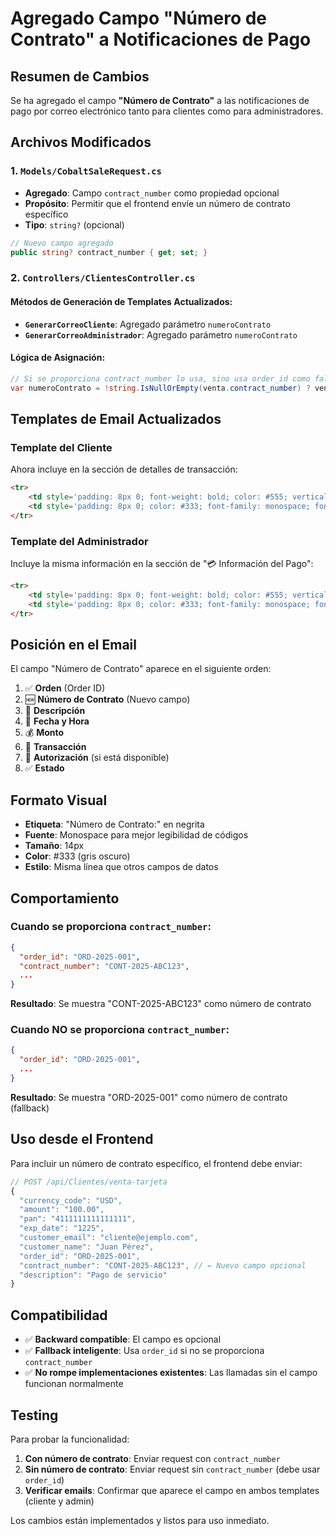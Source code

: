 # Agregado Campo "Número de Contrato" a Notificaciones de Pago

## Resumen de Cambios

Se ha agregado el campo **"Número de Contrato"** a las notificaciones de pago por correo electrónico tanto para clientes como para administradores.

## Archivos Modificados

### 1. `Models/CobaltSaleRequest.cs`
- **Agregado**: Campo `contract_number` como propiedad opcional
- **Propósito**: Permitir que el frontend envíe un número de contrato específico
- **Tipo**: `string?` (opcional)

```csharp
// Nuevo campo agregado
public string? contract_number { get; set; }
```

### 2. `Controllers/ClientesController.cs`

#### Métodos de Generación de Templates Actualizados:
- **`GenerarCorreoCliente`**: Agregado parámetro `numeroContrato`
- **`GenerarCorreoAdministrador`**: Agregado parámetro `numeroContrato`

#### Lógica de Asignación:
```csharp
// Si se proporciona contract_number lo usa, sino usa order_id como fallback
var numeroContrato = !string.IsNullOrEmpty(venta.contract_number) ? venta.contract_number : venta.order_id ?? ordenId;
```

## Templates de Email Actualizados

### Template del Cliente
Ahora incluye en la sección de detalles de transacción:
```html
<tr>
    <td style='padding: 8px 0; font-weight: bold; color: #555; vertical-align: top;'>Número de Contrato:</td>
    <td style='padding: 8px 0; color: #333; font-family: monospace; font-size: 14px; vertical-align: top;'>{numeroContrato}</td>
</tr>
```

### Template del Administrador
Incluye la misma información en la sección de "💳 Información del Pago":
```html
<tr>
    <td style='padding: 8px 0; font-weight: bold; color: #555; vertical-align: top;'>Número de Contrato:</td>
    <td style='padding: 8px 0; color: #333; font-family: monospace; font-size: 14px; vertical-align: top;'>{numeroContrato}</td>
</tr>
```

## Posición en el Email

El campo "Número de Contrato" aparece en el siguiente orden:

1. ✅ **Orden** (Order ID)
2. 🆕 **Número de Contrato** (Nuevo campo)
3. 📝 **Descripción**
4. 📅 **Fecha y Hora**
5. 💰 **Monto**
6. 🔢 **Transacción**
7. 🔐 **Autorización** (si está disponible)
8. ✅ **Estado**

## Formato Visual

- **Etiqueta**: "Número de Contrato:" en negrita
- **Fuente**: Monospace para mejor legibilidad de códigos
- **Tamaño**: 14px
- **Color**: #333 (gris oscuro)
- **Estilo**: Misma línea que otros campos de datos

## Comportamiento

### Cuando se proporciona `contract_number`:
```json
{
  "order_id": "ORD-2025-001",
  "contract_number": "CONT-2025-ABC123",
  ...
}
```
**Resultado**: Se muestra "CONT-2025-ABC123" como número de contrato

### Cuando NO se proporciona `contract_number`:
```json
{
  "order_id": "ORD-2025-001",
  ...
}
```
**Resultado**: Se muestra "ORD-2025-001" como número de contrato (fallback)

## Uso desde el Frontend

Para incluir un número de contrato específico, el frontend debe enviar:

```javascript
// POST /api/Clientes/venta-tarjeta
{
  "currency_code": "USD",
  "amount": "100.00",
  "pan": "4111111111111111",
  "exp_date": "1225",
  "customer_email": "cliente@ejemplo.com",
  "customer_name": "Juan Pérez",
  "order_id": "ORD-2025-001",
  "contract_number": "CONT-2025-ABC123", // ← Nuevo campo opcional
  "description": "Pago de servicio"
}
```

## Compatibilidad

- ✅ **Backward compatible**: El campo es opcional
- ✅ **Fallback inteligente**: Usa `order_id` si no se proporciona `contract_number`
- ✅ **No rompe implementaciones existentes**: Las llamadas sin el campo funcionan normalmente

## Testing

Para probar la funcionalidad:

1. **Con número de contrato**: Enviar request con `contract_number`
2. **Sin número de contrato**: Enviar request sin `contract_number` (debe usar `order_id`)
3. **Verificar emails**: Confirmar que aparece el campo en ambos templates (cliente y admin)

Los cambios están implementados y listos para uso inmediato.

